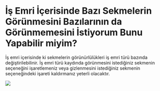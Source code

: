 # İş Emri İçerisinde Bazı Sekmelerin Görünmesini Bazılarının da Görünmemesini İstiyorum Bunu Yapabilir miyim?

İş emri içerisinde ki sekmelerin görünürlülükleri iş emri türü bazında değiştirilebilinir. İş emri türü kaydında görünmesini istediğiniz sekmenin seçeneğini işaretlemeniz veya gizlenmesini istediğiniz sekmenin seçeneğindeki işareti kaldırmanız yeterli olacaktır.

![](https://docsbimser.blob.core.windows.net/imagecontainer/Isemri_sekme_gorunurluk_ayar_pic1-55ff039a-6da7-44ed-9197-60e1919c48fe.png)

